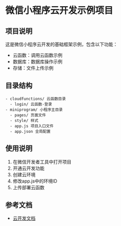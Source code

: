 # 微信小程序云开发示例项目

## 项目说明
这是微信小程序云开发的基础框架示例，包含以下功能：

- 云函数：调用云函数示例
- 数据库：数据库操作示例
- 存储：文件上传示例

## 目录结构

```
- cloudfunctions/ 云函数目录
  - login/ 云函数-登录
- miniprogram/ 小程序主目录 
  - pages/ 页面文件
  - style/ 样式
  - app.js 项目入口文件
  - app.json 全局配置
```

## 使用说明

1. 在微信开发者工具中打开项目
2. 开通云开发功能
3. 创建云环境
4. 修改app.js中的环境ID
5. 上传部署云函数

## 参考文档

- [云开发文档](https://developers.weixin.qq.com/miniprogram/dev/wxcloud/basis/getting-started.html)

